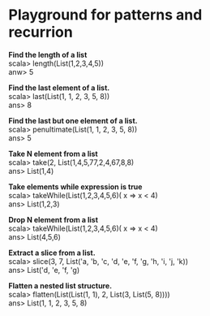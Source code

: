 # Playground for patterns and recurrion

**Find the length of a list** <br/>
scala> length(List(1,2,3,4,5)) <br/>
anw> 5

**Find the last element of a list.** <br/>
scala> last(List(1, 1, 2, 3, 5, 8))  <br/>
ans> 8

**Find the last but one element of a list.** <br/>
scala> penultimate(List(1, 1, 2, 3, 5, 8)) <br/>
ans> 5

**Take N element from a list** <br/>
scala> take(2, List(1,4,5,77,2,4,67,8,8)  <br/>
ans> List(1,4)

**Take elements while expression is true** <br/>
scala> takeWhile(List(1,2,3,4,5,6)( x => x < 4)  <br/>
ans> List(1,2,3)

**Drop N element from a list** <br/>
scala> takeWhile(List(1,2,3,4,5,6)( x => x < 4)  <br/>
ans> List(4,5,6)

**Extract a slice from a list.** <br/>
scala> slice(3, 7, List('a, 'b, 'c, 'd, 'e, 'f, 'g, 'h, 'i, 'j, 'k))  <br/>
ans> List('d, 'e, 'f, 'g)

**Flatten a nested list structure.** <br/>
scala> flatten(List(List(1, 1), 2, List(3, List(5, 8)))) <br/>
ans> List(1, 1, 2, 3, 5, 8) <br/>

